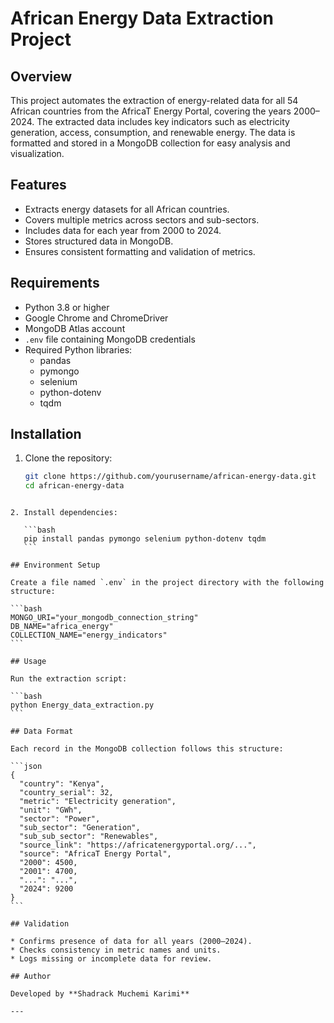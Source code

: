 # African Energy Data Extraction Project

## Overview
This project automates the extraction of energy-related data for all 54 African countries from the AfricaT Energy Portal, covering the years 2000–2024. The extracted data includes key indicators such as electricity generation, access, consumption, and renewable energy. The data is formatted and stored in a MongoDB collection for easy analysis and visualization.

## Features
- Extracts energy datasets for all African countries.
- Covers multiple metrics across sectors and sub-sectors.
- Includes data for each year from 2000 to 2024.
- Stores structured data in MongoDB.
- Ensures consistent formatting and validation of metrics.

## Requirements
- Python 3.8 or higher  
- Google Chrome and ChromeDriver  
- MongoDB Atlas account  
- `.env` file containing MongoDB credentials  
- Required Python libraries:
  - pandas  
  - pymongo  
  - selenium  
  - python-dotenv  
  - tqdm

## Installation
1. Clone the repository:
   ```bash
   git clone https://github.com/yourusername/african-energy-data.git
   cd african-energy-data
````

2. Install dependencies:

   ```bash
   pip install pandas pymongo selenium python-dotenv tqdm
   ```

## Environment Setup

Create a file named `.env` in the project directory with the following structure:

```bash
MONGO_URI="your_mongodb_connection_string"
DB_NAME="africa_energy"
COLLECTION_NAME="energy_indicators"
```

## Usage

Run the extraction script:

```bash
python Energy_data_extraction.py
```

## Data Format

Each record in the MongoDB collection follows this structure:

```json
{
  "country": "Kenya",
  "country_serial": 32,
  "metric": "Electricity generation",
  "unit": "GWh",
  "sector": "Power",
  "sub_sector": "Generation",
  "sub_sub_sector": "Renewables",
  "source_link": "https://africatenergyportal.org/...",
  "source": "AfricaT Energy Portal",
  "2000": 4500,
  "2001": 4700,
  "...": "...",
  "2024": 9200
}
```

## Validation

* Confirms presence of data for all years (2000–2024).
* Checks consistency in metric names and units.
* Logs missing or incomplete data for review.

## Author

Developed by **Shadrack Muchemi Karimi**

---
